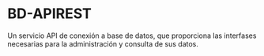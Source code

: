 # BD-APIREST
Un servicio API de conexión a base de datos, que proporciona las interfases necesarias para la administración y consulta de sus datos.  
